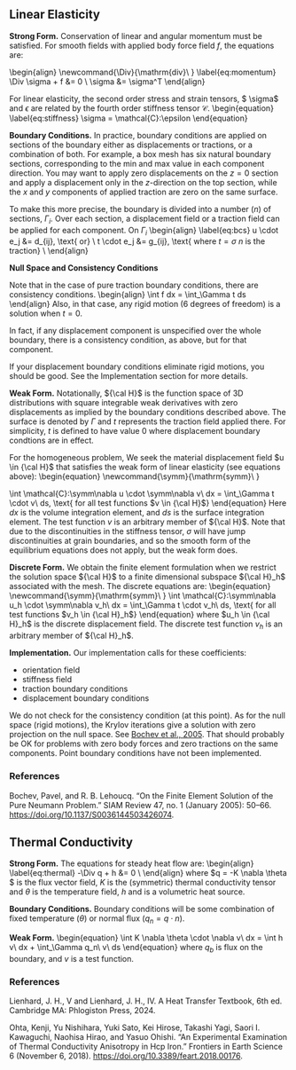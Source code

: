 ## Linear Elasticity

**Strong Form.**
Conservation of linear and angular momentum must be satisfied.
For smooth fields with applied body force field $f$, the equations are:

\begin{align}
  \newcommand{\Div}{\mathrm{div}\ }
  \label{eq:momentum}
  \Div \sigma + f &= 0 \\
  \sigma &= \sigma^T
\end{align}

For linear elasticity, the second order stress and strain tensors,
$ \sigma$ and $\epsilon$
are related by the fourth order stiffness tensor $\mathcal{C}$.
\begin{equation}
  \label{eq:stiffness}
  \sigma = \mathcal{C}:\epsilon
\end{equation}

**Boundary Conditions.**
In practice, boundary conditions are applied on sections of the boundary
either as displacements or tractions, or a combination of both. For example,
a box mesh has six natural boundary sections, corresponding to the min and max value
in each component direction.  You may want to apply zero displacements on the
$z=0$ section and apply a displacement only in the $z$-direction on the top
section, while the $x$ and $y$ components of applied traction are zero on the
same surface.

To make this more precise, the boundary is divided into a number ($n$) of
sections, $\Gamma_i$. Over each section, a displacement field or a traction
field can be applied for each component. On $\Gamma_i$
\begin{align}
  \label{eq:bcs}
	u \cdot e_j &= d_{ij}, \text{ or} \\
        t \cdot e_j &= g_{ij}, \text{ where $t=\sigma\ n$ is the traction} \\
\end{align}

**Null Space and Consistency Conditions**

Note that in the case of pure traction boundary conditions, there are consistency conditions.
\begin{align}
   \int f dx = \int_\Gamma t ds
\end{align}
Also, in that case, any rigid motion (6 degrees of freedom) is a solution when
$t=0$.

In fact, if any displacement component is unspecified over the whole boundary,
there is a consistency condition, as above, but for that component.

If your displacement boundary conditions eliminate rigid motions, you should
be good.  See the Implementation section for more details.

**Weak Form.**
Notationally, ${\cal H}$ is the function space of 3D distributions with
square integrable weak derivatives with zero displacements as implied by the
boundary conditions described above.
The surface is denoted by $\Gamma$ and $t$  represents the traction field
applied there.
For simplicity, $t$ is defined to have value 0 where displacement boundary condtions are in effect.

For the homogeneous problem, We seek the material displacement field
$u \in {\cal H}$ that satisfies the weak form of linear elasticity
(see equations above):
\begin{equation}
  \newcommand{\symm}{\mathrm{symm}\ }

  \int  \mathcal{C}:\symm\nabla u \cdot  \symm\nabla v\ dx = \int_\Gamma t \cdot v\ ds,
  \text{ for all test functions $v \in {\cal H}$}
\end{equation}
Here $dx$ is the volume integration element, and $ds$ is the surface integration element.
The test function $v$ is an arbitrary member of ${\cal H}$.
Note that due to the discontinuities in the stiffness tensor,
$\sigma$ will have jump discontinuities at grain boundaries, and
so the smooth form of the equilibrium equations does not apply,
but the weak form does.

**Discrete Form.**
We obtain the finite element formulation when we restrict the solution
space ${\cal H}$ to
a finite dimensional subspace ${\cal H}_h$ associated with the mesh.
The discrete equations are:
\begin{equation}
\newcommand{\symm}{\mathrm{symm}\ }
  \int  \mathcal{C}:\symm\nabla u_h \cdot  \symm\nabla v_h\ dx = \int_\Gamma t \cdot v_h\ ds,
  \text{ for all test functions $v_h \in {\cal H}_h$}
\end{equation}
where $u_h \in {\cal H}_h$ is the discrete displacement field.
The discrete test function $v_h$ is an arbitrary member of ${\cal H}_h$.


**Implementation.**
Our implementation calls for these coefficients:
* orientation field
* stiffness field
* traction boundary conditions
* displacement boundary conditions

We do not check for the consistency condition (at this point).  As for the
null space (rigid motions), the Krylov iterations give a solution with zero
projection on the null space. See [Bochev et al., 2005](https://doi.org/10.1137/S0036144503426074). That should probably be OK for problems with zero body
forces and zero tractions on the same components.  Point boundary conditions
have not been implemented.


### References

Bochev, Pavel, and R. B. Lehoucq. “On the Finite Element Solution of the Pure Neumann Problem.” SIAM Review 47, no. 1 (January 2005): 50–66. https://doi.org/10.1137/S0036144503426074.



## Thermal Conductivity

**Strong Form.**
The equations for steady heat flow are:
\begin{align}
  \label{eq:thermal}
  -\Div q + h &= 0 \\
\end{align}
where $q = -K \nabla \theta $ is the flux vector field,
$K$ is the (symmetric) thermal conductivity tensor
and $\theta$ is the temperature field, $h$ and is a volumetric heat source.

**Boundary Conditions.**
Boundary conditions will be some combination of fixed temperature ($\theta$) or
normal flux ($q_n = q \cdot n$).

**Weak Form.**
\begin{equation}
  \int  K \nabla \theta \cdot  \nabla v\ dx =
   \int h v\ dx + \int_\Gamma q_n\  v\ ds
\end{equation}
where $q_b$ is flux on the boundary, and $v$ is a test function.

### References

Lienhard, J. H., V and Lienhard, J. H., IV. A Heat Transfer Textbook, 6th ed. Cambridge MA: Phlogiston Press, 2024.


Ohta, Kenji, Yu Nishihara, Yuki Sato, Kei Hirose, Takashi Yagi, Saori I. Kawaguchi, Naohisa Hirao, and Yasuo Ohishi. “An Experimental Examination of Thermal Conductivity Anisotropy in Hcp Iron.” Frontiers in Earth Science 6 (November 6, 2018). https://doi.org/10.3389/feart.2018.00176.
